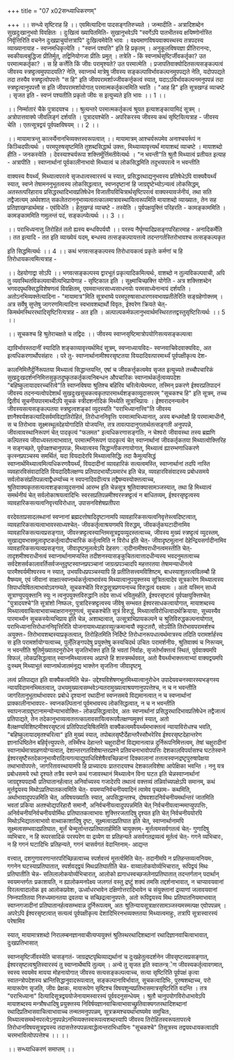 +++
title = "07 x02सन्ध्याधिकरणम्"

+++
।। सन्ध्ये सृष्टिराह हि ।। एवमित्यादिना पादसङ्गतिरुच्यते । जन्मादीति - अत्रादिशब्देन सुखदुःखानुभवो विवक्षितः । दुःखित्वं ख्यापितमिति- सुखानुभवेऽपि "स्वर्गेऽपि पातभीतस्य क्षयिष्णोर्नास्ति निर्वृत्तिरिति वचनेन दुःखप्राचुर्यात्तत्रापि" दुःखित्वमेवेति भावः । वक्ष्यमाणविषयवाक्यस्थस्य तत्रपदस्य व्याख्यानायाह - स्वप्नमधिकृत्येति । "स्वप्नं पश्यति" इति हि प्रकृतम् । अनुकूलविषयज्ञा प्रीतिरानन्दः, स्वकीयत्वबुद्धिजा प्रीतिर्मुत्, तद्विनियोगजा प्रीतिः प्रमुत् । तत्रेति - किं स्वप्नार्थसृष्टिर्जीवकर्तृका? उत परमात्मकर्तृका? । स हि कर्त्तेति किं जीवः परामृश्यते? उत परमात्मेति । प्रजापतिवाक्योदितसत्यसङ्कल्पत्वं जीवस्य स्त्रष्ट्टत्वमुपपादयति? नेति, स्वाप्नार्थ मात्रेषु जीवस्य सङ्कल्पाविर्भावकल्पनमुपपद्यते नेति, यदोपपद्यते तदा तस्यैव स्त्रष्ट्टत्वोपपत्तेः "स हि" इति जीवपरामर्शाज्जीवकर्त्तृकत्वं स्यात्, यदाऽऽविर्भावकल्पनमनुपपन्नं तदा स्त्रष्ट्टत्वानुपपत्तौ स इति जीवपरामर्शायोगात् परमात्मकर्तृकत्वमिति भवति । "आह हि" इति सूत्रखण्डं व्याचष्टे । सृजत इति - स्वप्नं पश्यतीति प्रकृतो जीवः स इत्युच्यते इति भावः ।। 1 ।।

।। निर्म्मातारं चैके पुत्रादयश्च ।। श्रुत्यन्तरे परमात्मकर्तृकत्वं श्रूयत इत्याशङ्कायामिदं सूत्रम् । अत्रोपात्तवाक्ये जीवलिङ्गं दर्शयति । पुत्रादयश्चेति - अपरिकरस्य जीवस्य कथं सृष्टियित्यत्राह - जीवस्य चेति । एतत्सूत्रद्वयं पूर्वपक्षविषयम् ।। 2 ।।

।। मायामात्रन्तु कार्त्स्येनानभिव्यक्त्तस्वरूपत्वात् ।। मायामात्रम् आश्चर्यरूपमेव अनाश्चयर्रूपं न किञ्चिदपीत्यर्थः । परमपुरुषसृष्टमिति तुशब्दसिद्धार्थ उक्त्तः, मिथ्याव्यावृत्त्यर्थं मायाशब्दं व्याचष्टे । मायाशब्दो हीति - जनकस्येति । देवस्याश्चर्यरूपा शक्त्तिर्मूर्त्तिमतीवेत्यर्थः । "न भवन्ती"ति श्रुतौ मिथ्यात्वं प्रतीयत इत्याह - अत्रापीति । स्वाप्नार्थानां पूर्वकालीनाभावो मिथ्यात्वं च लोकसिद्धमिति तदुभयपरत्वे न भवन्तीति

वाक्यस्य वैयर्थ्यं, मिथ्यात्वपरत्वे सृजधात्वस्वारस्यं च स्यात्, प्रसिद्धरथाद्यनुभवस्य प्रतिषेधेऽपि वाक्यवैयर्थ्यं स्यात्, स्वप्ने तेषामननुभूतत्वस्य लोकसिद्धत्वात्, स्वप्नदृष्टानां हि जाग्रद्दृष्टेभ्योऽन्यत्वं लोकसिद्धम्, अतस्तत्परिहाराय प्रसिद्धरथादिभावप्रतिषेधेन विजातीयविचित्रार्थसृष्टिपरत्वं वाक्यस्यावर्जनीयं, तथा सति तद्वैजात्यम् अर्थवशात् सकलेतराननुभाव्यत्वतत्कालमात्रावस्थायित्वरूपमिति मायाशब्दो व्याख्यातः, तेन सह प्रतिज्ञाखण्डार्थमाह - एवंविधेति । हेतुखण्डं व्याचष्टे - तस्येति । पुर्वपक्षयुक्त्तिं परिहरति - कामङ्काममिति । कामङ्काममिति णमुलन्तं पदं, सङ्कल्प्येत्यर्थः ।। 3 ।।

।। पराभिध्यनात्तु तिरोहितं ततो ह्यस्य बन्धविपर्ययौ ।। परस्य नैर्घृण्यादिप्रसङ्गपरिहारमाह - अनादिकर्मेति । तत इत्यादि - तत इति व्याख्येयं यदम्, बन्धस्य तत्सङ्कल्पायत्तत्वे तदन्तगर्तस्तिरोभावश्च तत्सङ्कल्पकृत

इति सिद्धमित्यर्थः ।। 4 ।। कथं भगवत्सङ्कल्पस्य तिरोधायकत्वं प्रकृतेः कर्मणां च हि तिरोधायकत्वमित्यत्राह -

।। देहयोगाद्वा सोऽपि ।। भगवत्सङ्कल्पस्य द्वारभूतं प्रकृत्यादिकमित्यर्थः, वाशब्दो न तुल्यविकल्पवाची, अपि तु व्यवस्थितविकल्पवाचीत्यभिप्रायेणाह - सृष्टिकाल इति । सूक्ष्माचिच्छक्त्ति योगेति - अत्र शक्त्तिशब्देन भगवदपृथक्सिद्धविशेषणत्वं विवक्षितम्, एवमवान्तरसाध्यसाधनयोः परमसाध्येनान्वयं दर्शयति । अतोऽनभिव्यक्त्तेत्यादिना - "मायामात्र"मिति सूत्रभाष्ये परमपुरुषासाधारणस्वभावप्रतीतेरिति सङ्ग्रहेणोक्त्तम् । अत्र सर्वेषु सुप्तेषु जागरणमित्यादिना स्वभावशब्दार्थो विवृतः, ईश्वरेण क्रियते चेत्- किमर्थमस्थिररथादिसृष्टिरित्यत्राह - अत इति । अल्पाल्पकर्मफलानुभवार्थमस्थिरतत्तद्वस्तुसृष्टिरित्यर्थः ।। 5 ।।

।। सूचकश्च हि श्रुतेराचक्षते च तद्विदः ।। जीवस्य स्वाप्नसृष्टिमात्रोपयोगिसत्यसङ्कल्पत्वा

द्याविर्भावस्तदानीं स्यादिति शङ्काव्यावृत्त्यर्थमिदं सूत्रम्, स्वप्नाध्यायविदः- स्वप्नवाचिवेदवाक्यविदः, अत इत्यधिकरणार्थोपसंहारः । परे तु- स्वाप्नार्थानामीश्वरसृष्टतया वियदादिवत्पारमार्थ्यं पूर्वपक्षीकृत्य देश-

कालनिमित्तैर्दुर्निरूपतया मिथ्यात्वं सिद्धान्तयन्ति, एषां च जीवकर्त्तृकत्वमेव सृजत इत्युच्यते तच्चौपचारिकं सुखदुःखदर्शननिमित्तसुकृतदुष्कृतकर्तृकत्वनिबन्धन औपचारिकः स्वाप्नार्थकर्तृत्वव्यपदेशः "बहिष्कुलायादवरच्चरित्वे"ति स्वाप्नविषया श्रुतिश्च बहिरिव चरित्वेत्येवम्परा, तस्मिन् प्रकरणे ईश्वरप्रतिपादनं जीवस्य तदनन्यत्वोपदेशार्थं सुखदुःखसूचकत्वकृतपारमार्थ्यशङ्काव्युदासपरम् "सूचकश्च हि" इति सूत्रम्, तच्च द्वितीयं सूचनीयपारमार्थ्येऽपि सूचकं स्त्रीदशर्नादिकं मिथ्येति सूत्राभिप्रायः । ईश्वरादनन्यत्वेन जीवस्यसत्यसङ्कल्पतया स्त्रष्ट्टत्वशङ्कां व्युदस्यति "पराभिध्यानात्त्वि"ति जीवस्य ज्ञानैश्वर्यशकत्यादिसर्वमविद्यातिरोहितं, तिरोधाननिवृत्तिः परमात्माभिध्यानात्, अस्य बन्धमोक्षौ हि परमात्माधीनौ, स च तिरोभावः सूक्ष्मस्थूलदेहयोगादिति योजयन्ति, तत्र तावत्पादानुगतार्थतत्सङ्गती अनुपपन्ने, जीवत्वावस्थानिरूपणं चेत् पादकृत्यं "फलमत" इत्यधिकरणासङ्गतिः, न चेश्वरो जीवावस्था तस्य ब्रह्मणि कल्पितस्य जीवाध्यस्तत्वाभावात्, परमात्मनिरूपणं पादकृत्यं चेत् स्वाप्नार्थानां जीवकर्तृकतया मिथ्यात्वोक्त्तिरिह न सङ्गच्छते, पूर्वपक्षश्चानुपपन्नः, मिथ्यात्वस्य सिद्धान्तीकरणायोगात्, मिथ्यात्वं ह्यारम्भणाधिकरणे कृत्स्नप्रपञ्चस्य समर्थितं, यदा वियदादेरपि मिथ्यात्वसिद्धिः तदा कैमुत्यसिद्धं स्वाप्नार्थमिथ्यात्वमित्यधिकरणवैयर्थ्यं, वियदादीनां व्यावहारिकं सत्यत्वमस्ति, स्वाप्नार्थानां तदपि नास्ति व्यवहारविसंवादादिति वियदादिवैलक्षण्य प्रतिपादभार्योऽयमारंभ इति चेन्न, व्यवहारविसंवादस्य प्रबोधसमये सर्वलोकसंप्रतिपन्नत्वाद्वैधर्म्याच्च न स्वपनादिवदीत्यत्र तद्वैषम्यस्योक्त्तत्वाच्च, श्रुतिवाक्यकृतसत्यत्वशङ्काव्युदसनार्थ आरम्भ इति चेन्नसूत्र श्रुतिवाक्यासामञ्जस्यात्, तथा हि मिथ्यात्वं समर्थनीयं चेत् सर्वलोकाश्रयत्वादिभिः स्वरसप्रतिपन्नमीश्वरस्त्रष्ट्टत्वं न बाधितव्यम्, ईश्वरसृष्ट्टत्वस्य व्यावहारिकसत्यत्वनिवृत्त्यविरोधात्, उपासनविशेषप्रतीपरा

वरदेवताप्रसादलब्धानां स्वप्नानां ब्रह्मदत्तोषादिदृष्टानामपि व्यावहारिकसत्यत्वनिवृत्तेस्त्वदिष्टत्वात्, व्यावहारिकसत्यत्वाभावस्साध्यश्चेत्- जीवकर्तृत्वाश्रयणमपि विरुद्धम्, जीवकर्तृकघटादीनामिव व्यावहारिकसत्यत्वप्रसङ्गात्, जीवस्त्रष्ट्टत्वस्यान्तिमसूत्रद्वयव्युदस्तत्वाच्च, जीवस्य मुख्यं स्त्रष्ट्टत्वं व्युदस्तम्, सुखाद्यवभासमूलादृष्टकर्तृत्वादौपचारिकं कर्तृत्वमिति न विरोध इति चेत्- जीवादृष्टमूलानां देहेन्द्रियसर्गादीनामिव व्यावहारिकसत्यत्वप्रसङ्गात्, जीवादृष्टमूलत्वेऽपि देहसगर्ादीनामीश्वराधीनत्वमस्तीति चेत्- तादृशमीश्वराधीनत्वं स्वाप्नार्थानामप्यस्ति तदीशनस्यासङ्कुचितत्वात्तादधीन्यस्य भवदनुमतत्वाच्च सर्वदेशसर्वकालावर्तिसर्वजन्तुदृष्टस्वाप्नप्रपञ्चानां जाग्रत्प्रपञ्चादपि महत्तरतया तेषामन्याधीनत्वे पारमैश्वर्यमीश्वरस्य न स्यात्, उभयविधप्रपञ्चस्यापि हि प्रतीतिसत्त्वमविशिष्टम्, बाधस्याशुतरत्वविलम्बौ हि वैषम्यम्, एवं जीवानां साक्षात्स्वप्नार्थकर्त्तृत्वाभावंस्य मिथ्यात्वानुपयुक्त्तस्य सूत्रितत्वादेव सूत्रकारेण मिथ्यात्वस्य सिपाधयिषितत्वाभावोऽवगम्यते, सूचकश्चेति विरुद्धसूत्रप्रणयनाच्च विरुद्धत्वं वक्ष्यामः । अतो यस्मिन् साध्ये सूत्राण्युपयुक्त्तानि स्युः न त्वनुपयुक्त्तविरुद्धानि तदेव साध्यं भवितुमर्हति, ईश्वरसृष्टत्वं पूर्वपक्षयुक्त्तिश्चेत् "पुत्रादयश्चे"ति सूत्रांशो निष्फलः, पुत्रादिस्त्रष्ट्टत्वस्य जीवेषु सम्भवत ईश्वरसाधकत्वायोगात्, मायाशब्दस्य मिथ्यात्ववाचित्वाभावाच्चाक्षराननुगुणत्वं, सूचकश्चेति सूत्रं विरुद्धं, मिथ्यात्वविरोधित्वादर्थक्रियायाः, सूच्यस्यैव पारमार्थ्यंन सूचकस्येत्यभिप्राय इति चेन्न, अशाब्दत्वात्, उत्सूत्राभिप्रायकल्पने च श्रुतिविरुद्धकल्पनायोगात्, पराभिध्यानात्तिरोधाननिवृत्तिरिति योजनायामध्याहारव्युत्क्रमान्वयौ स्फुटतरौ, सोऽपीति तिरोभावपरामर्शश्च अयुक्त्तः- तिरोभावशब्दस्याप्रकृतत्वात्, तिरोहितमिति निर्दिष्टे तिरोधानरूपधात्वर्थमात्रस्य तदिति परामर्शार्हस्य स इति परामर्शायोग्यत्वाच्च, पुल्ँलिङ्गपदेषु प्रयुक्त्तेषु कस्यचिदर्थ उचितः परामर्शनीयः, श्रुतिवाक्यं च निरूप्यम्, न भवन्तीति श्रुतिर्मुख्यातदनुरोधेन सृजतिर्भाक्त्त इति हि भवतां निर्वाहः, सृजतेर्भाक्त्तत्वं स्थितं, पूर्ववाक्यमपि विफलं, लोकप्रसिद्धत्वात् स्वाप्नमिथ्यात्वस्य अप्राप्ते हि शास्त्रमर्थववत्, अतो वैयर्थ्यभाक्त्तत्वाभ्यां वाक्यद्वयमपि दुःस्थम् मिथ्याभूतं स्वाप्नार्थजातमंनूद्य भाक्त्तेन सृजतिना जीवादृष्टमू

लत्वं प्रतिपाद्यत इति वाक्यैकत्वमिति चेन्न- उद्देश्यविशेषणभूतमिथ्यात्वानुरोधेन उपादेयवचनस्वारस्यभङ्गस्य न्यायविदामनभिमतत्वात्, उभयमुख्यत्वसम्भवेऽन्यतरामुख्यत्वाश्रयणानुपपत्तेश्च, न च न भवन्तीति जागरितानुभूतार्थाभावपरः प्रबोधे दृश्यानां रथादीनां स्वप्नसमये विद्यमानत्वात् न च स्वप्नार्थानां प्राक्कालीनाभावपरः- स्वप्नकल्पितानां पूर्वमभावस्य लोकसिद्धत्वात्, न च न भवन्तीति स्वापनजाग्रद्दृष्टानामन्योन्याभावोक्त्तिः- लोकप्रसिद्धत्वादेव, अतः स्वप्नार्थानां प्रसिद्धरथादिभावप्रतिषेधेन तद्वैजात्यं प्रतिपाद्यते, तेन तदेकानुभाव्यत्वतत्तत्कालावसायित्वरूपवैलक्षण्यमुक्त्तं स्यात्, अतो वैलक्षण्यविशिष्टमीश्वरसृष्टत्वं प्रतिपिपादयिषितमिति वाक्यैकत्वमवैयर्थ्यमभाक्त्तत्वं न्यायाविरोधश्च भवति, "बहिष्कुलायादमृतश्चरित्वा" इति मुख्यं स्यात्, तपोबलसृष्टैर्देहान्तरैस्सौभरेरिव ईश्वरसृष्टदेहान्तरेण ज्ञानाधिष्ठितेन बहिर्वृत्त्युपपत्तेः, तस्मिँश्च देहान्तरे चक्षुरादीनां विद्यमानत्वान्न दुर्निरूपनिमित्तत्वम्, तेषां चक्षुरादीनां स्वाप्नार्थमात्रग्रहणयोग्यत्वात्, देशान्तरगतविशेषान्तरप्रश्ने प्रतिवचनाभावोपपत्तिः देशकालविपर्यासश्च घटतेस्वप्ने ईश्वरसृष्टैस्तदेकानुभाव्यैरादित्यगत्याद्युपाधिविशेषैरवच्छिन्नानां दिक्कालानां तत्तत्वस्वप्नद्रष्टृपुरुषापेक्षया तथाभावोपपत्तेः, जागरितावस्थायामपि हि प्राच्यादयः प्रातरादयश्च देशकालविशेषा आपेक्षिका भवन्ति । ननु यत्र प्रबोधसमये रथो दृश्यते तत्रैव स्वप्ने कथं गजावस्थानं मिथ्यात्वेन विना घटत इति चेन्नस्वाप्नार्थानां जाग्रद्दृश्यपदार्थैः प्रतिघातानर्हत्वात् अनिर्वाच्यस्य गजादेरपि तथात्वं वक्त्तव्यं तन्निर्वाच्यपक्षेऽपि समानम्, कथं मूर्त्तद्वयस्य मिथोऽप्रतिघातकत्वमिति चेत्- वयमप्यनिर्वचनीयवादिनं त्वामेव पृच्छामः- कथमिति, अर्थाभावादुपपन्नमिति चेत्, अविषयख्यातिः स्यात्, अपसिद्धान्तश्च, दोषवशादनिर्वचनीयमर्थान्तरं जातमिति भवतां प्रकिया अतश्चोद्यपरिहारौ समानौ, अनिर्वचनीयत्वादुपपन्नमिति चेत् निर्वचनीयत्वान्ममाप्युपपत्तिः, अनिर्वचनीयनिर्वचनीययोर्मिथः प्रतिघातकत्वाभावः शुक्त्तिरजतादिषु दृश्यत इति चेत् निर्वचनीययोरपि मिथोऽभिद्यातत्वाभावो वाथ्वाकाशादिषु दृष्टः, सूक्ष्मत्वादप्रतिघात इति चेत्, स्वाप्नार्थानामपि सूक्ष्मत्वसम्भवादप्रतिघातः, मूर्त्तं चेन्मूर्त्तान्तरप्रतिघातार्हमिति चायुक्त्तम्- मूर्त्तत्वमसर्वगतत्वं चेत्- गुणादिषु व्यभिचारः, न हि रूपरसादिकं परस्परेण वा द्रव्येण वा प्रतिहन्यते असर्वगतद्रव्यत्वं मूर्तत्वं चेत्- गगने व्यभिचारः, न हि गगनं घटादिभिः प्रतिहन्यते, गगनं चासर्वगतं वेदान्तिनाम्- आद्यन्त

वत्त्वात्, दशगुणावरणान्तरपरिच्छिन्नत्वाच्च स्पर्शवत्त्वं मूत्तर्त्वमिति चेत्- तदानीमपि न प्रतिहन्तव्यत्वनियमः, गगनेन घटस्याप्रतिघातात्, स्पर्शवद्द्वयं मिथःप्रतिघातीति चेन्न- वाय्वालोकयोर्व्यभिचारात्, रूपिद्वयं मिथः प्रतिघातीति चेन्न- सलिलालोकयोर्व्यभिचारात्, आलोको ह्यगाधस्वच्छजलेनाप्रतिघातात् तदन्तर्गतान् पदार्थान् स्वयमन्तर्गतः प्रकाशयति, न ह्यालोकमनपेक्ष्य जलगतं वस्तु द्रष्टुं शक्यं तमसि तद्दर्शनाभावात्, न चाप्यावयवानां विरलत्वादालोक इव आलोकप्रवेशः, ऊर्ध्वाधरभावेन दक्षिणोत्तरादिभावेन च संयुक्त्तानां द्रव्याणां जलावयवानां निम्नपातितया निरुध्यमानतया द्रवतया च सच्छिद्रत्वानुपपत्तेः, अतो रूपिद्वयस्य मिथः प्रतिघातनियमाभावात् स्वाप्नगजादीनां प्रतिघातानर्हत्वसम्भवान्न दुर्निरूपत्वम्, अतः श्रुतिन्यायसूत्राक्षरसामञ्जस्यमस्मत्पक्ष एवोपपन्नम् । अपरेऽपि ईश्वरसृष्टत्वात् सत्यत्वं पूर्वपक्षीकृत्य देशादिभिरनभव्यक्त्ततया मिथ्यात्वमाहुः, तत्रापि सूत्रास्वारस्यं परेषामिव

स्यात्, मायामात्रशब्दो निरालम्बनज्ञानवाचीत्यप्ययुक्त्तं श्रुतिस्थरथादिशब्दानां रथादिज्ञानवाचित्वाभावात्, दुःखप्रतिभासात्

स्वाप्नसृष्टिर्जीवस्येति चासङ्गतं- जाग्रद्रष्टपृथिव्याद्यर्थानां च दुःखहेतुत्वदर्शनेन जीवसृष्टत्वप्रसङ्गात्, ईश्वरसृष्टत्वश्रुतिस्वारस्यं तु स्वाप्नार्थेष्वपि तुल्यम् । अन्ये तु सृजत इति स्वातन्त्र्ेण जीवस्यकर्तृत्वावगमात्, स्वस्य स्वयमेव मायया मोहनायोगात् जीवस्य सत्यसङ्कल्पत्वाच्च, सत्या सृष्टिरिति पूर्वपक्षं कृत्वा स्वातन्त्रोपदेशस्य भ्रान्तिसिद्धानुवादरूपत्वात्, सङ्कल्पानाविर्भावात्, सूचकत्वादिभिः, पुरुषशब्दाच्च, परो मायारूपेण सृजति, जीवः प्रेक्षकः, मायारूपेण सृष्टिश्च विषयशून्यप्रतिभासमात्रसृष्टिरिति वदन्ति । तत्र "पराभिध्याना" दित्यादिसूत्रद्वययोजेनायामस्वारस्यं पूर्ववदनुसन्धेयम् । श्रुतौ चानुपयोगविरोधाभावेऽपि मायाशब्दस्य मन्त्रौषधादिषु प्रयुक्त्तस्य निविर्षयज्ञानवाचित्वाभावाच्छ्रुतिवाक्यगतरथादिशब्दानां रथादिप्रतिभासवाचित्वाभावाच्च तन्मतमनुपपन्नम्, सूत्रक्रमश्चयथाभाष्यमेव समुचितः, मिथ्यात्वसमर्थनपरत्वेऽनुपपन्नेऽनभिव्यक्त्तस्वरूपत्वशब्दस्यापि जीवस्य तिरोहितस्वरूपतापरत्वे तिरोधानविषयसूत्रद्वयस्य तदासत्तेरुपपन्नत्वाद्धेत्वन्तराभिधायिनः "सूचकश्चे" तिसूत्रस्य तद्वयवधायकत्वादपि चरमभावित्वोपपत्तेश्च ।। ।।

।। सन्ध्याधिकरणं समाप्तम् ।।

